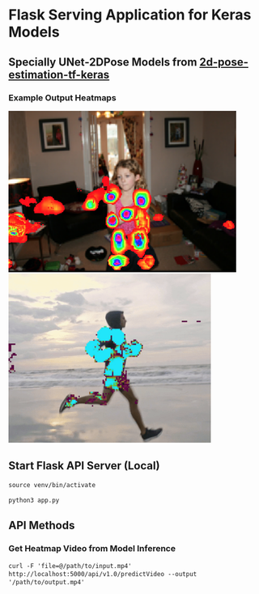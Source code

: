 # Flask Serving Application for Keras Models

## Specially UNet-2DPose Models from [2d-pose-estimation-tf-keras](https://github.com/wutayng/2d-pose-estimation-tf-keras)

### Example Output Heatmaps

<div><img width="450" src="https://github.com/wutayng/2d-pose-estimation-tf-keras/blob/master/assets/heatmap-inference.png" />
<img width="400" src="https://github.com/wutayng/2d-pose-estimation-tf-keras/blob/master/assets/beach_running_inference.gif" />
</div>

## Start Flask API Server (Local)

```
source venv/bin/activate
```

```
python3 app.py
```

## API Methods

### Get Heatmap Video from Model Inference

```
curl -F 'file=@/path/to/input.mp4' http://localhost:5000/api/v1.0/predictVideo --output '/path/to/output.mp4'
```
